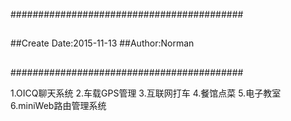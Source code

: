 ##########################################
##
##Create Date:2015-11-13
##Author:Norman
##
##########################################

1.OICQ聊天系统
2.车载GPS管理
3.互联网打车
4.餐馆点菜
5.电子教室
6.miniWeb路由管理系统
